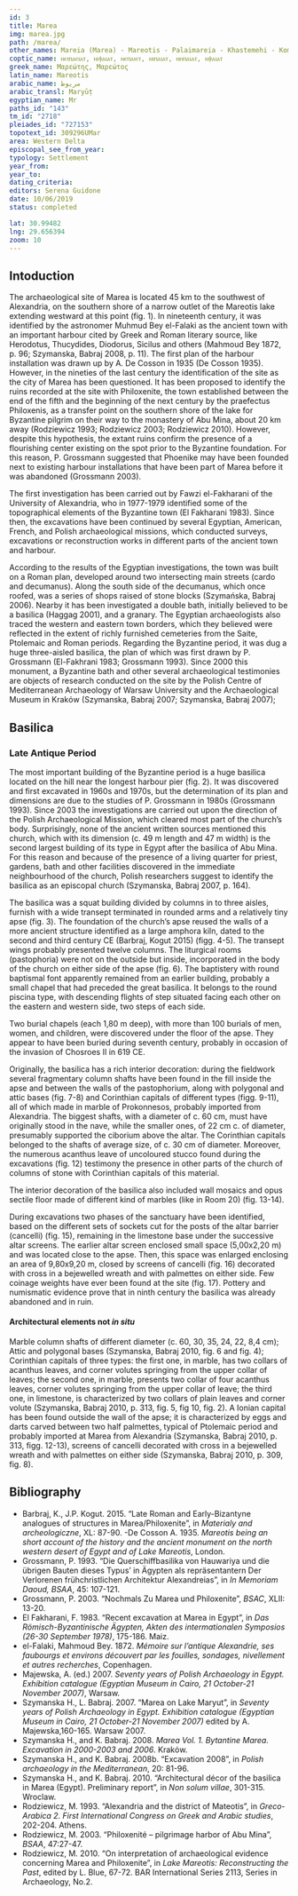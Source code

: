 ```yaml
---
id: 3
title: Marea
img: marea.jpg
path: /marea/
other_names: Mareia (Marea) - Mareotis - Palaimareia - Khastemehi - Kom el-Idris
coptic_name: ⲛⲉⲓⲡⲁⲉⲓⲁⲧ, ⲛⲓⲫⲁⲓⲁⲧ, ⲛⲉⲡⲁⲓⲉⲧ, ⲛⲓⲡⲁⲓⲁⲧ, ⲛⲏⲡⲁⲓⲁⲧ, ⲛⲫⲁⲓⲁⲧ
greek_name: Μαρεώτης, Μαρεώτος
latin_name: Mareotis
arabic_name: مريوط
arabic_transl: Maryūṭ
egyptian_name: Mr
paths_id: "143"
tm_id: "2718"
pleiades_id: "727153"
topotext_id: 309296UMar
area: Western Delta
episcopal_see_from_year:
typology: Settlement
year_from:
year_to:
dating_criteria:
editors: Serena Guidone
date: 10/06/2019
status: completed

lat: 30.99482
lng: 29.656394
zoom: 10
---
```


## Intoduction

The archaeological site of Marea is located 45 km to the southwest of Alexandria, on the southern shore of a narrow outlet of the Mareotis lake extending westward at this point (fig. 1). In nineteenth century, it was identified by the astronomer Muhmud Bey el-Falaki as the ancient town with an important harbour cited by Greek and Roman literary source, like Herodotus, Thucydides, Diodorus, Sicilus and others (Mahmoud Bey 1872, p. 96; Szymanska, Babraj 2008, p. 11). The first plan of the harbour installation was drawn up by A. De Cosson in 1935 (De Cosson 1935). However, in the nineties of the last century the identification of the site as the city of Marea has been questioned. It has been proposed to identify the ruins recorded at the site with Philoxenite, the town established between the end of the fifth and the beginning of the next century by the praefectus Philoxenis, as a transfer point on the southern shore of the lake for Byzantine pilgrim on their way to the monastery of Abu Mina, about 20 km away (Rodziewicz 1993; Rodziewicz 2003; Rodziewicz 2010). However, despite this hypothesis, the extant ruins confirm the presence of a flourishing center existing on the spot prior to the Byzantine foundation. For this reason, P. Grossmann suggested that Phoenike may have been founded next to existing harbour installations that have been part of Marea before it was abandoned (Grossmann 2003).

The first investigation has been carried out by Fawzi el-Fakharani of the University of Alexandria, who in 1977-1979 identified some of the topographical elements of the Byzantine town (El Fakharani 1983). Since then, the excavations have been continued by several Egyptian, American, French, and Polish archaeological missions, which conducted surveys, excavations or reconstruction works in different parts of the ancient town and harbour.

According to the results of the Egyptian investigations, the town was built on a Roman plan, developed around two intersecting main streets (cardo and decumanus). Along the south side of the decumanus, which once roofed, was a series of shops raised of stone blocks (Szymańska, Babraj 2006). Nearby it has been investigated a double bath, initially believed to be a basilica (Haggag 2001), and a granary. The Egyptian archaeologists also traced the western and eastern town borders, which they believed were reflected in the extent of richly furnished cemeteries from the Saite, Ptolemaic and Roman periods. Regarding the Byzantine period, it was dug a huge three-aisled basilica, the plan of which was first drawn by P. Grossmann (El-Fakhrani 1983; Grossmann 1993). Since 2000 this monument, a Byzantine bath and other several archaeological testimonies are objects of research conducted on the site by the Polish Centre of Mediterranean Archaeology of Warsaw University and the Archaeological Museum in Krakόw (Szymanska, Babraj 2007; Szymanska, Babraj 2007);

## Basilica

### Late Antique Period

The most important building of the Byzantine period is a huge basilica located on the hill near the longest harbour pier (fig. 2). It was discovered and first excavated in 1960s and 1970s, but the determination of its plan and dimensions are due to the studies of P. Grossmann in 1980s (Grossmann 1993). Since 2003 the investigations are carried out upon the direction of the Polish Archaeological Mission, which cleared most part of the church’s body. Surprisingly, none of the ancient written sources mentioned this church, which with its dimension (c. 49 m length and 47 m width) is the second largest building of its type in Egypt after the basilica of Abu Mina. For this reason and because of the presence of a living quarter for priest, gardens, bath and other facilities discovered in the immediate neighbourhood of the church, Polish researchers suggest to identify the basilica as an episcopal church (Szymanska, Babraj 2007, p. 164).

The basilica was a squat building divided by columns in to three aisles, furnish with a wide transept terminated in rounded arms and a relatively tiny apse (fig. 3). The foundation of the church’s apse reused the walls of a more ancient structure identified as a large amphora kiln, dated to the second and third century CE (Barbraj, Kogut 2015) (figg. 4-5). The transept wings probably presented twelve columns. The liturgical rooms (pastophoria) were not on the outside but inside, incorporated in the body of the church on either side of the apse (fig. 6). The baptistery with round baptismal font apparently remained from an earlier building, probably a small chapel that had preceded the great basilica. It belongs to the round piscina type, with descending flights of step situated facing each other on the eastern and western side, two steps of each side.

Two burial chapels (each 1,80 m deep), with more than 100 burials of men, women, and children, were discovered under the floor of the apse. They appear to have been buried during seventh century, probably in occasion of the invasion of Chosroes II in 619 CE.

Originally, the basilica has a rich interior decoration: during the fieldwork several fragmentary column shafts have been found in the fill inside the apse and between the walls of the pastophorium, along with polygonal and attic bases (fig. 7-8) and Corinthian capitals of different types (figg. 9-11), all of which made in marble of Prokonnesos, probably imported from Alexandria. The biggest shafts, with a diameter of c. 60 cm, must have originally stood in the nave, while the smaller ones, of 22 cm c. of diameter, presumably supported the ciborium above the altar. The Corinthian capitals belonged to the shafts of average size, of c. 30 cm of diameter. Moreover, the numerous acanthus leave of uncoloured stucco found during the excavations (fig. 12) testimony the presence in other parts of the church of columns of stone with Corinthian capitals of this material.

The interior decoration of the basilica also included wall mosaics and opus sectile floor made of different kind of marbles (like in Room 20) (fig. 13-14).

During excavations two phases of the sanctuary have been identified, based on the different sets of sockets cut for the posts of the altar barrier (cancelli) (fig. 15), remaining in the limestone base under the successive altar screens. The earlier altar screen enclosed small space (5,00x2,20 m) and was located close to the apse. Then, this space was enlarged enclosing an area of 9,80x9,20 m, closed by screens of cancelli (fig. 16) decorated with cross in a bejewelled  wreath and with palmettes on either side. Few coinage weights have ever been found at the site (fig. 17). Pottery and numismatic evidence prove that in ninth century the basilica was already abandoned and in ruin.

#### Architectural elements not _in situ_

Marble column shafts of different diameter (c. 60, 30, 35, 24, 22, 8,4 cm); Attic and polygonal bases (Szymanska, Babraj 2010, fig. 6 and fig. 4); Corinthian capitals of three types: the first one, in marble, has two collars of acanthus leaves, and corner volutes springing from the upper collar of leaves; the second one, in marble, presents two collar of four acanthus leaves, corner volutes springing from the upper collar of leave; the third one, in limestone, is characterized by two collars of plain leaves and corner volute (Szymanska, Babraj 2010, p. 313, fig. 5, fig 10, fig. 2). A Ionian capital has been found outside the wall of the apse; it is characterized by eggs and darts carved between two half palmettes, typical of Ptolemaic period and probably imported at Marea from Alexandria (Szymanska, Babraj 2010, p. 313, figg. 12-13), screens of cancelli decorated with cross in a bejewelled wreath and with palmettes on either side (Szymanska, Babraj 2010, p. 309, fig. 8).

## Bibliography

- Barbraj, K., J.P. Kogut. 2015. “Late Roman and Early-Bizantyne analogues of structures in Marea/Philoxenite”, in _Materialy and archeologiczne_, XL: 87-90.
  -De Cosson A. 1935. _Mareotis being an short account of the history and the ancient monument on the north western desert of Egypt and of Lake Mareotis_, London.
- Grossmann, P. 1993. “Die Querschiffbasilika von Hauwariya und die übrigen Bauten dieses Typus’ in Ägypten als repräsentantern Der Verlorenen frühchristlichen Architektur Alexandreias”, in _In Memoriam Daoud, BSAA_, 45: 107-121.
- Grossmann, P. 2003. “Nochmals Zu Marea und Philoxenite”, _BSAC_, XLII: 13-20.
- El Fakharani, F. 1983. “Recent excavation at Marea in Egypt”, in _Das Römisch-Byzantinische Ägypten, Akten des intermationalen Symposios (26-30 September 1978)_, 175-186. Maiz.
- el-Falaki, Mahmoud Bey. 1872. _Mémoire sur l’antique Alexandrie, ses faubourgs et environs découvert par les fouilles, sondages, nivellement et autres recherches_, Copenhagen.
- Majewska, A. (ed.) 2007. _Seventy years of Polish Archaeology in Egypt. Exhibition catalogue (Egyptian Museum in Cairo, 21 October-21 November 2007)_, Warsaw.
- Szymanska H., L. Babraj. 2007. “Marea on Lake Maryut”, in _Seventy years of Polish Archaeology in Egypt. Exhibition catalogue (Egyptian Museum in Cairo, 21 October-21 November 2007)_ edited by A. Majewska,160-165. Warsaw 2007.
- Szymanska H., and K. Babraj. 2008. _Marea Vol. 1. Bytantine Marea. Excavation in 2000-2003 and 2006_. Krakόw.
- Szymanska H., and K. Babraj. 2008b. “Excavation 2008”, in _Polish archaeology in the Mediterranean_, 20: 81-96.
- Szymanska H., and K. Babraj. 2010. “Architectural décor of the basilica in Marea (Egypt). Preliminary report”, in _Non solum villae_, 301-315. Wroclaw.
- Rodziewicz, M. 1993. “Alexandria and the district of Mateotis”, in _Greco-Arabica 2. First International Congress on Greek and Arabic studies_, 202-204. Athens.
- Rodziewicz, M. 2003. “Philoxenité – pilgrimage harbor of Abu Mina”, _BSAA_, 47:27-47.
- Rodziewicz, M. 2010. “On interpretation of archaeological evidence concerning Marea and Philoxenite”, in _Lake Mareotis: Reconstructing the Past_, edited by L. Blue, 67-72. BAR International Series 2113, Series in Archaeology, No.2.
